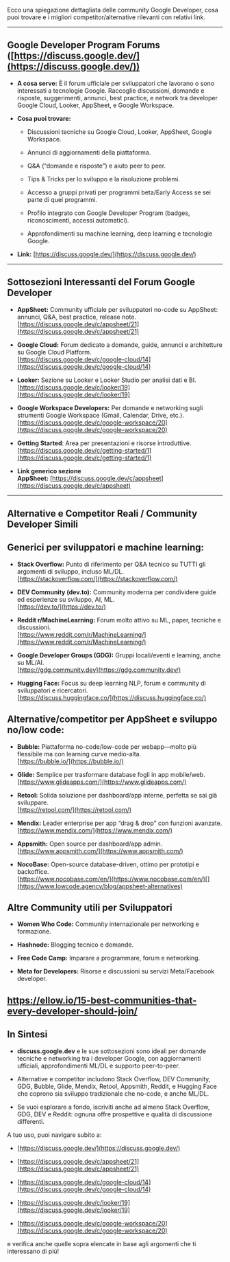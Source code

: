 Ecco una spiegazione dettagliata delle community Google Developer, cosa puoi trovare e i migliori competitor/alternative rilevanti con relativi link.

---

## Google Developer Program Forums ([https://discuss.google.dev/](https://discuss.google.dev/))

- **A cosa serve:** È il forum ufficiale per sviluppatori che lavorano o sono interessati a tecnologie Google. Raccoglie discussioni, domande e risposte, suggerimenti, annunci, best practice, e network tra developer Google Cloud, Looker, AppSheet, e Google Workspace.
    
- **Cosa puoi trovare:**
    
    - Discussioni tecniche su Google Cloud, Looker, AppSheet, Google Workspace.
        
    - Annunci di aggiornamenti della piattaforma.
        
    - Q&A (“domande e risposte”) e aiuto peer to peer.
        
    - Tips & Tricks per lo sviluppo e la risoluzione problemi.
        
    - Accesso a gruppi privati per programmi beta/Early Access se sei parte di quei programmi.
        
    - Profilo integrato con Google Developer Program (badges, riconoscimenti, accessi automatici).[](https://developers.google.com/profile/help/forums)
        
    - Approfondimenti su machine learning, deep learning e tecnologie Google.
        
- **Link:** [https://discuss.google.dev/](https://discuss.google.dev/)
    

---

## Sottosezioni Interessanti del Forum Google Developer

- **AppSheet:** Community ufficiale per sviluppatori no-code su AppSheet: annunci, Q&A, best practice, release note.  
    [https://discuss.google.dev/c/appsheet/21](https://discuss.google.dev/c/appsheet/21)
    
- **Google Cloud:** Forum dedicato a domande, guide, annunci e architetture su Google Cloud Platform.  
    [https://discuss.google.dev/c/google-cloud/14](https://discuss.google.dev/c/google-cloud/14)
    
- **Looker:** Sezione su Looker e Looker Studio per analisi dati e BI.  
    [https://discuss.google.dev/c/looker/19](https://discuss.google.dev/c/looker/19)
    
- **Google Workspace Developers:** Per domande e networking sugli strumenti Google Workspace (Gmail, Calendar, Drive, etc.).  
    [https://discuss.google.dev/c/google-workspace/20](https://discuss.google.dev/c/google-workspace/20)
    
- **Getting Started**: Area per presentazioni e risorse introduttive.  
    [https://discuss.google.dev/c/getting-started/1](https://discuss.google.dev/c/getting-started/1)
    
- **Link generico sezione AppSheet:** [https://discuss.google.dev/c/appsheet](https://discuss.google.dev/c/appsheet)
    

---

## Alternative e Competitor Reali / Community Developer Simili

## Generici per sviluppatori e machine learning:

- **Stack Overflow:** Punto di riferimento per Q&A tecnico su TUTTI gli argomenti di sviluppo, incluso ML/DL.  
    [https://stackoverflow.com/](https://stackoverflow.com/)
    
- **DEV Community (dev.to):** Community moderna per condividere guide ed esperienze su sviluppo, AI, ML.  
    [https://dev.to/](https://dev.to/)
    
- **Reddit r/MachineLearning:** Forum molto attivo su ML, paper, tecniche e discussioni.  
    [https://www.reddit.com/r/MachineLearning/](https://www.reddit.com/r/MachineLearning/)
    
- **Google Developer Groups (GDG):** Gruppi locali/eventi e learning, anche su ML/AI.  
    [https://gdg.community.dev](https://gdg.community.dev/)
    
- **Hugging Face:** Focus su deep learning NLP, forum e community di sviluppatori e ricercatori.  
    [https://discuss.huggingface.co/](https://discuss.huggingface.co/)
    

## Alternative/competitor per AppSheet e sviluppo no/low code:

- **Bubble:** Piattaforma no-code/low-code per webapp—molto più flessibile ma con learning curve medio-alta.  
    [https://bubble.io/](https://bubble.io/)
    
- **Glide:** Semplice per trasformare database fogli in app mobile/web.  
    [https://www.glideapps.com/](https://www.glideapps.com/)
    
- **Retool:** Solida soluzione per dashboard/app interne, perfetta se sai già sviluppare.  
    [https://retool.com/](https://retool.com/)
    
- **Mendix:** Leader enterprise per app “drag & drop” con funzioni avanzate.  
    [https://www.mendix.com/](https://www.mendix.com/)
    
- **Appsmith:** Open source per dashboard/app admin.  
    [https://www.appsmith.com/](https://www.appsmith.com/)
    
- **NocoBase:** Open-source database-driven, ottimo per prototipi e backoffice.  
    [https://www.nocobase.com/en/](https://www.nocobase.com/en/)[](https://www.lowcode.agency/blog/appsheet-alternatives)
    

## Altre Community utili per Sviluppatori

- **Women Who Code:** Community internazionale per networking e formazione.
    
- **Hashnode:** Blogging tecnico e domande.
    
- **Free Code Camp:** Imparare a programmare, forum e networking.
    
- **Meta for Developers:** Risorse e discussioni su servizi Meta/Facebook developer.[](https://ellow.io/15-best-communities-that-every-developer-should-join/)
    

https://ellow.io/15-best-communities-that-every-developer-should-join/
---

## In Sintesi

- **discuss.google.dev** e le sue sottosezioni sono ideali per domande tecniche e networking tra i developer Google, con aggiornamenti ufficiali, approfondimenti ML/DL e supporto peer-to-peer.
    
- Alternative e competitor includono Stack Overflow, DEV Community, GDG, Bubble, Glide, Mendix, Retool, Appsmith, Reddit, e Hugging Face che coprono sia sviluppo tradizionale che no-code, e anche ML/DL.
    
- Se vuoi esplorare a fondo, iscriviti anche ad almeno Stack Overflow, GDG, DEV e Reddit: ognuna offre prospettive e qualità di discussione differenti.
    

A tuo uso, puoi navigare subito a:

- [https://discuss.google.dev/](https://discuss.google.dev/)
    
- [https://discuss.google.dev/c/appsheet/21](https://discuss.google.dev/c/appsheet/21)
    
- [https://discuss.google.dev/c/google-cloud/14](https://discuss.google.dev/c/google-cloud/14)
    
- [https://discuss.google.dev/c/looker/19](https://discuss.google.dev/c/looker/19)
    
- [https://discuss.google.dev/c/google-workspace/20](https://discuss.google.dev/c/google-workspace/20)
    

e verifica anche quelle sopra elencate in base agli argomenti che ti interessano di più!